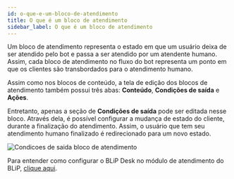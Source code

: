 ```yaml
---
id: o-que-e-um-bloco-de-atendimento
title: O que é um bloco de atendimento
sidebar_label: O que é um bloco de atendimento
---
```

Um bloco de atendimento representa o estado em que um usuário deixa de ser atendido pelo bot e passa a ser atendido por um atendente humano. Assim, cada bloco de atendimento no fluxo do bot representa um ponto em que os clientes são transbordados para o atendimento humano.

Assim como nos blocos de conteúdo, a tela de edição dos blocos de atendimento também possui três abas: **Conteúdo**, **Condições de saída** e **Ações**.

Entretanto, apenas a seção de **Condições de saída** pode ser editada nesse bloco. Através dela, é possível configurar a mudança de estado do cliente, durante a finalização do atendimento. Assim, o usuário que tem seu atendimento humano finalizado é redirecionado para um novo estado.

![Condicoes de saida bloco de atendimento](/img/builder/builder-o-que-e-um-bloco-de-atendimento-1.png)

Para entender como configurar o BLiP Desk no módulo de atendimento do BLiP, [clique aqui](https://help.blip.ai/hc/pt-br/articles/360001215251?flash_digest=ac633a3e35d911da8949026d057ab284ea3f0acb).


<!-- Rating frame -->
<script type="text/javascript" src="/scripts/rating.js"></script>